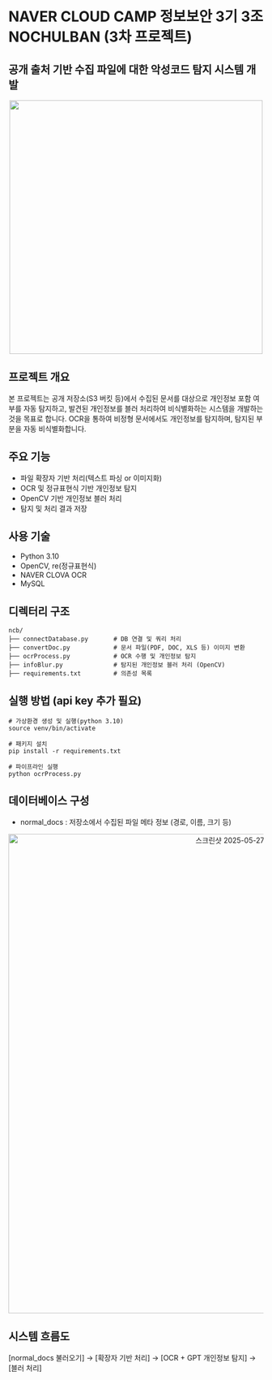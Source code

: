 # NAVER CLOUD CAMP 정보보안 3기 3조 NOCHULBAN (3차 프로젝트)
## 공개 출처 기반 수집 파일에 대한 악성코드 탐지 시스템 개발
<div align="center">
  <img src="https://github.com/user-attachments/assets/a3819795-5724-472c-a233-5d41daca6ed9" width="500"/>
</div>

## 프로젝트 개요
본 프로젝트는 공개 저장소(S3 버킷 등)에서 수집된 문서를 대상으로 개인정보 포함 여부를 자동 탐지하고, 발견된 개인정보를 블러 처리하여 비식별화하는 시스템을 개발하는 것을 목표로 합니다.
OCR을 통하여 비정형 문서에서도 개인정보를 탐지하며, 탐지된 부분을 자동 비식별화합니다.

## 주요 기능
- 파일 확장자 기반 처리(텍스트 파싱 or 이미지화)
- OCR 및 정규표현식 기반 개인정보 탐지
- OpenCV 기반 개인정보 블러 처리
- 탐지 및 처리 결과 저장


## 사용 기술
- Python 3.10
- OpenCV, re(정규표현식)
- NAVER CLOVA OCR
-	MySQL
  
## 디렉터리 구조
```
ncb/
├── connectDatabase.py       # DB 연결 및 쿼리 처리
├── convertDoc.py            # 문서 파일(PDF, DOC, XLS 등) 이미지 변환
├── ocrProcess.py            # OCR 수행 및 개인정보 탐지
├── infoBlur.py              # 탐지된 개인정보 블러 처리 (OpenCV)
├── requirements.txt         # 의존성 목록
```

## 실행 방법 (api key 추가 필요)
```
# 가상환경 생성 및 실행(python 3.10)
source venv/bin/activate

# 패키지 설치
pip install -r requirements.txt

# 파이프라인 실행
python ocrProcess.py
```

## 데이터베이스 구성
- normal_docs : 저장소에서 수집된 파일 메타 정보 (경로, 이름, 크기 등)
<div align="center">
  <img width="945" alt="스크린샷 2025-05-27 오전 9 40 40" src="https://github.com/user-attachments/assets/22701cc2-2cf1-46e2-8115-c14c4ff68d7f" />
</div>

## 시스템 흐름도
[normal_docs 불러오기] → [확장자 기반 처리] → [OCR + GPT 개인정보 탐지] → [블러 처리]
